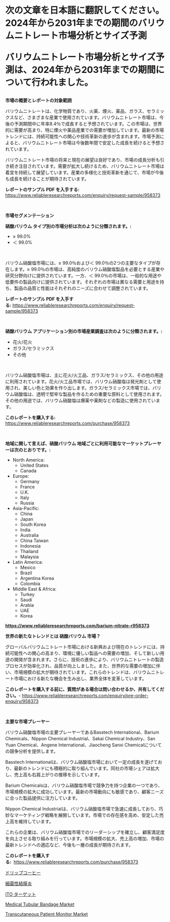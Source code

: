 <p><h1>次の文章を日本語に翻訳してください。2024年から2031年までの期間のバリウムニトレート市場分析とサイズ予測

バリウムニトレート市場分析とサイズ予測は、2024年から2031年までの期間について行われました。</h1></p><p><strong>市場の概要とレポートの対象範囲</strong></p>
<p><p>バリウムニトレートは、化学物質であり、火薬、煙火、薬品、ガラス、セラミックスなど、さまざまな産業で使用されています。バリウムニトレート市場は、今後の予測期間中に年率8.4％で成長すると予想されています。この市場は、世界的に需要が高まり、特に煙火や薬品産業での需要が増加しています。最新の市場トレンドには、持続可能性への関心や技術革新の進歩が含まれます。市場予測によると、バリウムニトレート市場は今後数年間で安定した成長を続けると予想されています。</p><p>バリウムニトレート市場の将来と現在の展望は良好であり、市場の成長分析も引き続き注目されています。需要が拡大し続けるため、バリウムニトレート市場は着宜を持続して展望しています。産業の多様化と技術革新を通じて、市場が今後も成長を続けることが期待されています。</p></p>
<p><strong>レポートのサンプル PDF を入手する:</strong> <a href="https://www.reliableresearchreports.com/enquiry/request-sample/958373">https://www.reliableresearchreports.com/enquiry/request-sample/958373</a></p>
<p>&nbsp;</p>
<p><strong>市場セグメンテーション</strong></p>
<p><strong>硝酸バリウム タイプ別の市場分析は次のように分類されます。:</strong></p>
<p><ul><li>≥ 99.0%</li><li>＜ 99.0%</li></ul></p>
<p>&nbsp;</p>
<p><p>バリウム硝酸塩市場には、≥ 99.0％および＜ 99.0％の2つの主要なタイプが存在します。≥ 99.0％の市場は、高純度のバリウム硝酸塩製品を必要とする産業や研究分野向けに提供されています。一方、＜ 99.0％の市場は、一般的な用途や低要件の製品向けに提供されています。それぞれの市場は異なる需要と用途を持ち、製品の品質と性能はそれぞれのニーズに合わせて調整されています。</p></p>
<p><strong>レポートのサンプル PDF を入手する:</strong>&nbsp;<a href="https://www.reliableresearchreports.com/enquiry/request-sample/958373">https://www.reliableresearchreports.com/enquiry/request-sample/958373</a></p>
<p>&nbsp;</p>
<p><strong> 硝酸バリウム アプリケーション別の市場産業調査は次のように分類されます。:</strong></p>
<p><ul><li>花火/花火</li><li>ガラス/セラミックス</li><li>その他</li></ul></p>
<p>&nbsp;</p>
<p><p>バリウム硝酸塩市場は、主に花火/火工品、ガラス/セラミックス、その他の用途に利用されています。花火/火工品市場では、バリウム硝酸塩は発光剤として使用され、美しい色と効果を作り出します。ガラス/セラミックス市場では、バリウム硝酸塩は、透明で堅牢な製品を作るための重要な原料として使用されます。その他の用途では、バリウム硝酸塩は爆薬や薬剤などの製造に使用されています。</p></p>
<p><strong>このレポートを購入する:</strong>&nbsp; <a href="https://www.reliableresearchreports.com/purchase/958373">https://www.reliableresearchreports.com/purchase/958373</a></p>
<p>&nbsp;</p>
<p><strong>地域に関して言えば、硝酸バリウム 地域ごとに利用可能なマーケットプレーヤーは次のとおりです。:</strong></p>
<p><ul>
    <li>
        North America:
        <ul>
            <li>United States</li>
            <li>Canada</li>
        </ul>
    </li>
    <li>
        Europe:
        <ul>
            <li>Germany</li>
            <li>France</li>
            <li>U.K.</li>
            <li>Italy</li>
            <li>Russia</li>
        </ul>
    </li>
    <li>
        Asia-Pacific:
        <ul>
            <li>China</li>
            <li>Japan</li>
            <li>South Korea</li>
            <li>India</li>
            <li>Australia</li>
            <li>China Taiwan</li>
            <li>Indonesia</li>
            <li>Thailand</li>
            <li>Malaysia</li>
        </ul>
    </li>
    <li>
        Latin America:
        <ul>
            <li>Mexico</li>
            <li>Brazil</li>
            <li>Argentina Korea</li>
            <li>Colombia</li>
        </ul>
    </li>
    <li>
        Middle East & Africa:
        <ul>
            <li>Turkey</li>
            <li>Saudi</li>
            <li>Arabia</li>
            <li>UAE</li>
            <li>Korea</li>
        </ul>
    </li>
    </ul></p>
<p><strong><a href="https://www.reliableresearchreports.com/barium-nitrate-r958373">https://www.reliableresearchreports.com/barium-nitrate-r958373</a></strong>&nbsp;</p>
<p><strong>世界の新たなトレンドとは 硝酸バリウム 市場？</strong></p>
<p><p>グローバルバリウムニトレート市場における新興および現在のトレンドには、持続可能性への関心の高まり、環境に優しい製品への需要の増加、そして新しい用途の開発が含まれます。さらに、技術の進歩により、バリウムニトレートの製造プロセスが効率化され、品質が向上しました。また、世界的な需要の増加に伴い、市場規模の拡大が期待されています。これらのトレンドは、バリウムニトレート市場における新たな機会を生み出し、業界全体を変革しています。</p></p>
<p><strong>このレポートを購入する前に、質問がある場合は問い合わせるか、共有してください。</strong>- <a href="https://www.reliableresearchreports.com/enquiry/pre-order-enquiry/958373">https://www.reliableresearchreports.com/enquiry/pre-order-enquiry/958373</a></p>
<p>&nbsp;</p>
<p><strong>主要な市場プレーヤー</strong></p>
<p><p>バリウム硝酸塩市場の主要プレーヤーであるBasstech International、Barium Chemicals、Nippon Chemical Industrial、Sakai Chemical Industry、San Yuan Chemical、Angene International、Jiaocheng Sanxi Chemicalについての競争分析を提供します。</p><p>Basstech Internationalは、バリウム硝酸塩市場において一定の成長を遂げており、最新のトレンドにも積極的に取り組んでいます。同社の市場シェアは拡大し、売上高も右肩上がりの推移を示しています。</p><p>Barium Chemicalsは、バリウム硝酸塩市場で競争力を持つ企業の一つであり、市場規模の拡大に成功しています。最新の市場動向にも敏感であり、顧客ニーズに合った製品提供に注力しています。</p><p>Nippon Chemical Industrialは、バリウム硝酸塩市場で急速に成長しており、巧妙なマーケティング戦略を展開しています。市場での存在感を高め、安定した売上高を維持しています。</p><p>これらの企業は、バリウム硝酸塩市場でのリーダーシップを確立し、顧客満足度を向上させる取り組みを行っています。市場規模の拡大、売上高の増加、市場の最新トレンドへの適応など、今後も一層の成長が期待されます。</p></p>
<p><strong>このレポートを購入する:</strong>&nbsp;&nbsp;<a href="https://www.reliableresearchreports.com/purchase/958373">https://www.reliableresearchreports.com/purchase/958373</a></p>
<p><p><a href="https://medium.com/@claudehintz/%E3%83%89%E3%83%AA%E3%83%83%E3%83%97%E3%82%B3%E3%83%BC%E3%83%92%E3%83%BC%E3%83%9E%E3%83%BC%E3%82%B1%E3%83%83%E3%83%88%E3%81%AE%E8%A6%8F%E6%A8%A1%E3%81%A8%E5%B8%82%E5%A0%B4%E5%8B%95%E5%90%91-%E5%AE%8C%E5%85%A8%E3%81%AA%E6%A5%AD%E7%95%8C%E6%A6%82%E8%A6%81-2024%E5%B9%B4%E3%81%8B%E3%82%892031%E5%B9%B4%E3%81%BE%E3%81%A7-d7de8ce7d92e">ドリップコーヒー</a></p><p><a href="https://github.com/Sophiaard2003/Market-Research-Report-List-1/blob/main/298741423239.md">細菌性結膜炎</a></p><p><a href="https://medium.com/@alexandrakristinadresen/ito%E3%81%AE%E3%82%BF%E3%83%BC%E3%82%B2%E3%83%83%E3%83%88%E5%B8%82%E5%A0%B4%E8%A6%8F%E6%A8%A1%E3%81%A8%E5%B8%82%E5%A0%B4%E5%8B%95%E5%90%91-%E5%AE%8C%E5%85%A8%E3%81%AA%E6%A5%AD%E7%95%8C%E6%A6%82%E8%A6%81-2024%E5%B9%B4%E3%81%8B%E3%82%892031%E5%B9%B4-0cdd9cc57c63">ITO ターゲット</a></p><p><a href="https://github.com/brenzgnarento/Market-Research-Report-List-2/blob/main/medical-tubular-bandage-market.md">Medical Tubular Bandage Market</a></p><p><a href="https://github.com/jerrycopelandthomaswsqd8q/Market-Research-Report-List-2/blob/main/transcutaneous-patient-monitor-market.md">Transcutaneous Patient Monitor Market</a></p></p>